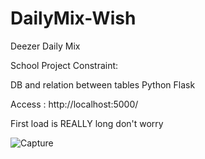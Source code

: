 # DailyMix-Wish
Deezer Daily Mix

School Project
Constraint:

DB and relation between tables
Python Flask

Access : http://localhost:5000/

First load is REALLY long don't worry

![Capture](https://user-images.githubusercontent.com/64601123/137802025-ed449565-2465-4412-89c7-6bf0a1c90a76.PNG)
